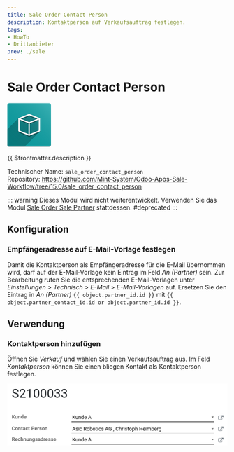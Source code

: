 ```yaml
---
title: Sale Order Contact Person
description: Kontaktperson auf Verkaufsauftrag festlegen. 
tags:
- HowTo
- Drittanbieter
prev: ./sale
---
```

# Sale Order Contact Person
![icon_oms_box](attachments/icon_oms_box.png)

{{ $frontmatter.description }}

Technischer Name: `sale_order_contact_person`\
Repository: <https://github.com/Mint-System/Odoo-Apps-Sale-Workflow/tree/15.0/sale_order_contact_person>

::: warning
Dieses Modul wird nicht weiterentwickelt. Verwenden Sie das Modul [Sale Order Sale Partner](Sale%20Order%20Sale%20Partner.md) stattdessen. #deprecated 
:::

## Konfiguration

### Empfängeradresse auf E-Mail-Vorlage festlegen

Damit die Kontaktperson als Empfängeradresse für die E-Mail übernommen wird, darf auf der E-Mail-Vorlage kein Eintrag im Feld *An (Partner)* sein. Zur Bearbeitung rufen Sie die entsprechenden E-Mail-Vorlagen unter *Einstellungen > Technisch > E-Mail > E-Mail-Vorlagen* auf. Ersetzen Sie den Eintrag in *An (Partner)* `{{ object.partner_id.id }}` mit `{{ object.partner_contact_id.id or object.partner_id.id }}`.

## Verwendung

### Kontaktperson hinzufügen

Öffnen Sie *Verkauf* und wählen Sie einen Verkaufsauftrag aus. Im Feld *Kontaktperson* können Sie einen bliegen Kontakt als Kontaktperson festlegen.

![](attachments/Sale%20Order%20Contact%20Person%20Beispiel.png)
